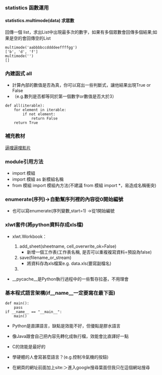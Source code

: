 ### statistics 函數運用
#### statistics.multimode(data) 求眾數
回傳一個 list，求出List中出現最多次的數字，如果有多個眾數會回傳多個結果;如果是空的會回傳空的List
```
multimode('aabbbbccddddeeffffgg')
['b', 'd', 'f']
multimode('')
[]
```

### 內建函式 all
- 計算內部的數值是否為真，你可以寫出一些判斷式，讓他結果出現True or False
- （e.g.數列是否都等同於第一個數字or數值是否大於3）
```
def all(iterable):
    for element in iterable:
        if not element:
            return False
    return True
```

### 補充教材
[逼哩逼哩影片](https://www.bilibili.com/video/BV1LL4y1h7ny/?share_source=copy_web)

### module引用方法
- import 模組
- import 模組 as 新模組名稱
- from 模組 import 模組內方法(不建議 from 模組 import *，易造成名稱衝突)

### enumerate(序列)->自動幫序列裡的內容從0開始編號
- 也可以寫enumerate(序列變數,start=1) ->從1開始編號

### xlwt套件(將python資料存成xls檔)
- xlwt.Workbook：
    1. add_sheet(sheetname, cell_overwrite_ok=False)
        - 新增一個工作表(工作表名稱, 是否可以重複複寫資料=預設為false)
    2. save(filename_or_stream)
        - 將資料存為xls檔案e.g. data.xls(要寫副檔名)
    3. 

- __pycache__是Python執行過程中的一些暫存拉基，不用理會


### 基本程式語言架構(if__name__一定要寫在最下面)
```
def main():
    pass
if __name__ == "__main__":
    main()  
```

- Python是直譯語言，缺點是效能不好，但優點是膠水語言
- 像Java跟會自己把內容先轉化成執行檔，效能會比直譯好一點
- C的效能是最好的
- 學硬體的人會寫甚麼語言？(e.g.控制冷氣機的按鈕)

- 在網頁的網址前面加上site:＞進入google搜尋葉面但我只在這個網站搜尋